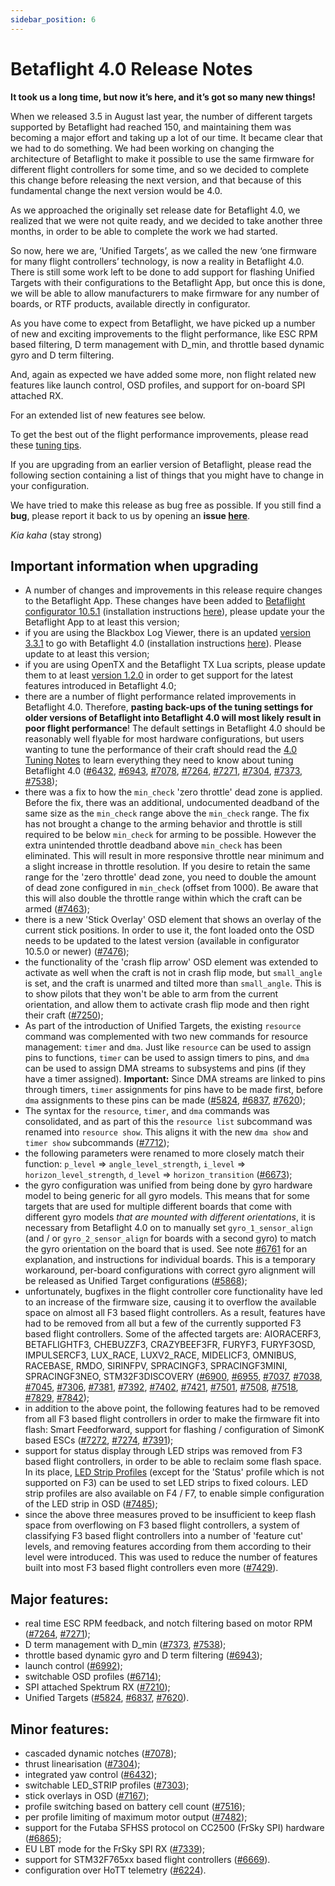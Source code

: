 ```yaml
---
sidebar_position: 6
---
```


# Betaflight 4.0 Release Notes
  
**It took us a long time, but now it’s here, and it’s got so many new things!**

When we released 3.5 in August last year, the number of different targets supported by Betaflight had reached 150, and maintaining them was becoming a major effort and taking up a lot of our time. It became clear that we had to do something. We had been working on changing the architecture of Betaflight to make it possible to use the same firmware for different flight controllers for some time, and so we decided to complete this change before releasing the next version, and that because of this fundamental change the next version would be 4.0.

As we approached the originally set release date for Betaflight 4.0, we realized that we were not quite ready, and we decided to take another three months, in order to be able to complete the work we had started.

So now, here we are, ‘Unified Targets’, as we called the new ‘one firmware for many flight controllers’ technology, is now a reality in Betaflight 4.0. There is still some work left to be done to add support for flashing Unified Targets with their configurations to the Betaflight App, but once this is done, we will be able to allow manufacturers to make firmware for any number of boards, or RTF products, available directly in configurator.

As you have come to expect from Betaflight, we have picked up a number of new and exciting improvements to the flight performance, like ESC RPM based filtering, D term management with D\_min, and throttle based dynamic gyro and D term filtering.

And, again as expected we have added some more, non flight related new features like launch control, OSD profiles, and support for on-board SPI attached RX.

For an extended list of new features see below.


To get the best out of the flight performance improvements, please read these [tuning tips](/docs/wiki/tuning/4-0-Tuning-Notes).

If you are upgrading from an earlier version of Betaflight, please read the following section containing a list of things that you might have to change in your configuration.

We have tried to make this release as bug free as possible. If you still find a **bug**, please report it back to us by opening an **issue [here](https://github.com/betaflight/betaflight/issues)**.

_Kia kaha_ (stay strong)


## Important information when upgrading

- A number of changes and improvements in this release require changes to the Betaflight App. These changes have been added to [Betaflight configurator 10.5.1](https://github.com/betaflight/betaflight-configurator/releases/tag/10.5.1) (installation instructions [here](https://github.com/betaflight/betaflight-configurator#installation)), please update your the Betaflight App to at least this version;
- if you are using the Blackbox Log Viewer, there is an updated [version 3.3.1](https://github.com/betaflight/blackbox-log-viewer/releases/tag/3.3.1) to go with Betaflight 4.0 (installation instructions [here](https://github.com/betaflight/blackbox-log-viewer#installation)). Please update to at least this version;
- if you are using OpenTX and the Betaflight TX Lua scripts, please update them to at least [version 1.2.0](https://github.com/betaflight/betaflight-tx-lua-scripts/releases/tag/1.2.0) in order to get support for the latest features introduced in Betaflight 4.0;
- there are a number of flight performance related improvements in Betaflight 4.0. Therefore, **pasting back-ups of the tuning settings for older versions of Betaflight into Betaflight 4.0 will most likely result in poor flight performance**! The default settings in Betaflight 4.0 should be reasonably well flyable for most hardware configurations, but users wanting to tune the performance of their craft should read the [4.0 Tuning Notes](/docs/wiki/tuning/4-0-Tuning-Notes) to learn everything they need to know about tuning Betaflight 4.0 ([#6432](https://github.com/betaflight/betaflight/pull/6432), [#6943](https://github.com/betaflight/betaflight/pull/6943), [#7078](https://github.com/betaflight/betaflight/pull/7078), [#7264](https://github.com/betaflight/betaflight/pull/7264), [#7271](https://github.com/betaflight/betaflight/pull/7271), [#7304](https://github.com/betaflight/betaflight/pull/7304), [#7373](https://github.com/betaflight/betaflight/pull/7373), [#7538](https://github.com/betaflight/betaflight/pull/7538));
- there was a fix to how the `min_check` 'zero throttle' dead zone is applied. Before the fix, there was an additional, undocumented deadband of the same size as the `min_check` range above the `min_check` range. The fix has not brought a change to the arming behavior and throttle is still required to be below `min_check` for arming to be possible. However the extra unintended throttle deadband above `min_check` has been eliminated. This will result in more responsive throttle near minimum and a slight increase in throttle resolution. If you desire to retain the same range for the 'zero throttle' dead zone, you need to double the amount of dead zone configured in `min_check` (offset from 1000). Be aware that this will also double the throttle range within which the craft can be armed ([#7463](https://github.com/betaflight/betaflight/pull/7463));
- there is a new 'Stick Overlay' OSD element that shows an overlay of the current stick positions. In order to use it, the font loaded onto the OSD needs to be updated to the latest version (available in configurator 10.5.0 or newer) ([#7476](https://github.com/betaflight/betaflight/pull/7476));
- the functionality of the 'crash flip arrow' OSD element was extended to activate as well when the craft is not in crash flip mode, but `small_angle` is set, and the craft is unarmed and tilted more than `small_angle`. This is to show pilots that they won't be able to arm from the current orientation, and allow them to activate crash flip mode and then right their craft ([#7250](https://github.com/betaflight/betaflight/pull/7250));
- As part of the introduction of Unified Targets, the existing `resource` command was complemented with two new commands for resource management: `timer` and `dma`. Just like `resource` can be used to assign pins to functions, `timer` can be used to assign timers to pins, and `dma` can be used to assign DMA streams to subsystems and pins (if they have a timer assigned). **Important:** Since DMA streams are linked to pins through timers, `timer` assignments for pins have to be made first, before `dma` assignments to these pins can be made ([#5824](https://github.com/betaflight/betaflight/pull/5824), [#6837](https://github.com/betaflight/betaflight/pull/6837), [#7620](https://github.com/betaflight/betaflight/pull/7620));
- The syntax for the `resource`, `timer`, and `dma` commands was consolidated, and as part of this the `resource list` subcommand was renamed into `resource show`. This aligns it with the new `dma show` and `timer show` subcommands ([#7712](https://github.com/betaflight/betaflight/pull/7712));
- the following parameters were renamed to more closely match their function: `p_level` => `angle_level_strength`, `i_level` => `horizon_level_strength`, `d_level` => `horizon_transition` ([#6673](https://github.com/betaflight/betaflight/pull/6673));
- the gyro configuration was unified from being done by gyro hardware model to being generic for all gyro models. This means that for some targets that are used for multiple different boards that come with different gyro models _that are mounted with different orientations_, it is necessary from Betaflight 4.0 on to manually set `gyro_1_sensor_align` (and / or `gyro_2_sensor_align` for boards with a second gyro) to match the gyro orientation on the board that is used. See note [#6761](https://github.com/betaflight/betaflight/pull/6761) for an explanation, and instructions for individual boards. This is a temporary workaround, per-board configurations with correct gyro alignment will be released as Unified Target configurations ([#5868](https://github.com/betaflight/betaflight/pull/5868));
- unfortunately, bugfixes in the flight controller core functionality have led to an increase of the firmware size, causing it to overflow the available space on almost all F3 based flight controllers. As a result, features have had to be removed from all but a few of the currently supported F3 based flight controllers. Some of the affected targets are: AIORACERF3, BETAFLIGHTF3, CHEBUZZF3, CRAZYBEEF3FR, FURYF3, FURYF3OSD, IMPULSERCF3, LUX\_RACE, LUXV2\_RACE, MIDELICF3, OMNIBUS, RACEBASE, RMDO, SIRINFPV, SPRACINGF3, SPRACINGF3MINI, SPRACINGF3NEO, STM32F3DISCOVERY ([#6900](https://github.com/betaflight/betaflight/pull/6900), [#6955](https://github.com/betaflight/betaflight/pull/6955), [#7037](https://github.com/betaflight/betaflight/pull/7037), [#7038](https://github.com/betaflight/betaflight/pull/7038), [#7045](https://github.com/betaflight/betaflight/pull/7045), [#7306](https://github.com/betaflight/betaflight/pull/7306), [#7381](https://github.com/betaflight/betaflight/pull/7381), [#7392](https://github.com/betaflight/betaflight/pull/7392), [#7402](https://github.com/betaflight/betaflight/pull/7402), [#7421](https://github.com/betaflight/betaflight/pull/7421), [#7501](https://github.com/betaflight/betaflight/pull/7501), [#7508](https://github.com/betaflight/betaflight/pull/7508), [#7518](https://github.com/betaflight/betaflight/pull/7518), [#7829](https://github.com/betaflight/betaflight/pull/7829), [#7842](https://github.com/betaflight/betaflight/pull/7842));
- in addition to the above point, the following features had to be removed from all F3 based flight controllers in order to make the firmware fit into flash: Smart Feedforward, support for flashing / configuration of SimonK based ESCs ([#7272](https://github.com/betaflight/betaflight/pull/7272), [#7274](https://github.com/betaflight/betaflight/pull/7274), [#7391](https://github.com/betaflight/betaflight/pull/7391));
- support for status display through LED strips was removed from F3 based flight controllers, in order to be able to reclaim some flash space. In its place, [LED Strip Profiles](/docs/development/LedStrip.md#led-strip-profiles) (except for the 'Status' profile which is not supported on F3) can be used to set LED strips to fixed colours. LED strip profiles are also available on F4 / F7, to enable simple configuration of the LED strip in OSD ([#7485](https://github.com/betaflight/betaflight/pull/7485));
- since the above three measures proved to be insufficient to keep flash space from overflowing on F3 based flight controllers, a system of classifying F3 based flight controllers into a number of 'feature cut' levels, and removing features according from them according to their level were introduced. This was used to reduce the number of features built into most F3 based flight controllers even more ([#7429](https://github.com/betaflight/betaflight/pull/7429)).


## Major features:

- real time ESC RPM feedback, and notch filtering based on motor RPM ([#7264](https://github.com/betaflight/betaflight/pull/7264), [#7271](https://github.com/betaflight/betaflight/pull/7271));
- D term management with D\_min ([#7373](https://github.com/betaflight/betaflight/pull/7373), [#7538](https://github.com/betaflight/betaflight/pull/7538));
- throttle based dynamic gyro and D term filtering ([#6943](https://github.com/betaflight/betaflight/pull/6943));
- launch control ([#6992](https://github.com/betaflight/betaflight/pull/6992));
- switchable OSD profiles ([#6714](https://github.com/betaflight/betaflight/pull/6714));
- SPI attached Spektrum RX ([#7210](https://github.com/betaflight/betaflight/pull/7210));
- Unified Targets ([#5824](https://github.com/betaflight/betaflight/pull/5824), [#6837](https://github.com/betaflight/betaflight/pull/6837), [#7620](https://github.com/betaflight/betaflight/pull/7620)).


## Minor features:

- cascaded dynamic notches ([#7078](https://github.com/betaflight/betaflight/pull/7078));
- thrust linearisation ([#7304](https://github.com/betaflight/betaflight/pull/7304));
- integrated yaw control ([#6432](https://github.com/betaflight/betaflight/pull/6432));
- switchable LED\_STRIP profiles ([#7303](https://github.com/betaflight/betaflight/pull/7303));
- stick overlays in OSD ([#7167](https://github.com/betaflight/betaflight/pull/7167)); 
- profile switching based on battery cell count ([#7516](https://github.com/betaflight/betaflight/pull/7516));
- per profile limiting of maximum motor output ([#7482](https://github.com/betaflight/betaflight/pull/7482));
- support for the Futaba SFHSS protocol on CC2500 (FrSky SPI) hardware ([#6865](https://github.com/betaflight/betaflight/pull/6865));
- EU LBT mode for the FrSky SPI RX ([#7339](https://github.com/betaflight/betaflight/pull/7339));
- support for STM32F765xx based flight controllers ([#6669](https://github.com/betaflight/betaflight/pull/6669)).
- configuration over HoTT telemetry ([#6224](https://github.com/betaflight/betaflight/pull/6224)).
